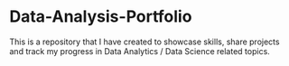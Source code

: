# Data-Analysis-Portfolio
This is a repository that I have created to showcase skills, share projects and track my progress in Data Analytics / Data Science related topics.
